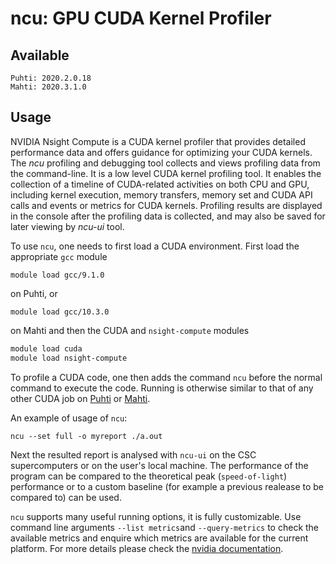 # ncu: GPU CUDA Kernel Profiler

## Available
    Puhti: 2020.2.0.18
    Mahti: 2020.3.1.0
## Usage    

NVIDIA Nsight Compute is a CUDA kernel profiler that provides detailed performance data and offers guidance for optimizing your CUDA kernels.
The *ncu* profiling and debugging tool collects and views profiling data from the
command-line. It is a low level CUDA kernel profiling tool. It enables the collection of a timeline of CUDA-related
activities on both CPU and GPU, including kernel execution, memory transfers,
memory set and CUDA API calls and events or metrics for CUDA kernels.
Profiling results are displayed in the console after the profiling data is
collected, and may also be saved for later viewing by *ncu-ui* tool.

To use `ncu`, one needs to first load a CUDA environment. First load the appropriate `gcc` module 

```
module load gcc/9.1.0
```
on Puhti, or 
```
module load gcc/10.3.0
```
on Mahti and then the CUDA and `nsight-compute` modules
```bash
module load cuda
module load nsight-compute
```

To profile a CUDA code, one then adds the command `ncu` before the normal
command to execute the code. Running is otherwise similar to that of any other
CUDA job on [Puhti](running/example-job-scripts-puhti.md#single-gpu) or [Mahti](running/example-job-scripts-mahti.md#1-2-gpu-job-ie-gpusmall-partition).

An example of usage of `ncu`:
```
ncu --set full -o myreport ./a.out
```
Next the resulted report is analysed with `ncu-ui` on the CSC supercomputers or on the user's local machine. The performance of the program can be compared to the theoretical peak  (`speed-of-light`) performance or to a custom baseline (for example a previous realease to be compared to) can be used. 

`ncu` supports many useful running options, it is fully customizable. Use command line arguments `--list metrics`and `--query-metrics` to check the available metrics and enquire which metrics are available for the current platform. For more details please check the [nvidia documentation](https://docs.nvidia.com/nsight-compute/index.html).
